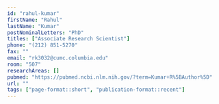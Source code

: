 ```yaml
---
id: "rahul-kumar"
firstName: "Rahul"
lastName: "Kumar"
postNominalLetters: "PhD"
titles: ["Associate Research Scientist"]
phone: "(212) 851-5270"
fax: ""
email: "rk3032@cumc.columbia.edu"
room: "507"
researchAreas: []
pubmed: "https://pubmed.ncbi.nlm.nih.gov/?term=Kumar+R%5BAuthor%5D"
url: ""
tags: ["page-format::short", "publication-format::recent"]
---
```


